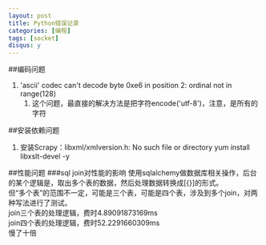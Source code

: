 ```yaml
---
layout: post
title: Python错误记录
categories: [编程]
tags: [socket]
disqus: y
---
```

##编码问题
1. 'ascii' codec can't decode byte 0xe6 in position 2: ordinal not in range(128)
    1. 这个问题，最直接的解决方法是把字符encode('utf-8')，注意，是所有的字符

##安装依赖问题
1. 安装Scrapy：libxml/xmlversion.h: No such file or directory
    yum install libxslt-devel -y

##性能问题
###sql join对性能的影响
使用sqlalchemy做数据库相关操作，后台的某个逻辑是，取出多个表的数据，然后处理数据转换成[{}]的形式。     
但“多个表”的范围不一定，可能是三个表，可能是四个表，涉及到多个join，对两种写法进行了测试。    
join三个表的处理逻辑，费时4.89091873169ms     
join四个表的处理逻辑，费时52.2291660309ms   
慢了十倍
